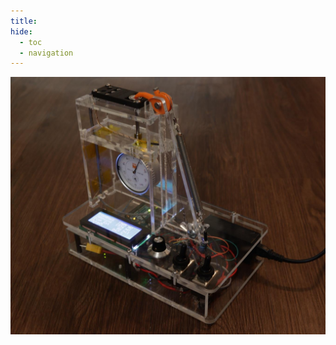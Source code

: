 ```yaml
---
title:
hide:
  - toc
  - navigation
---
```

<!-- 
# Welcome

<div class="grid cards" markdown>
-   :material-rocket: **Link 1**
    Short one-line description.  
    [:octicons-arrow-right-16: Open](LINK_1/)

-   :material-book: **Link 2**
    Short one-line description.  
    [:octicons-arrow-right-16: Open](LINK_2/)

-   :material-book: 
    [**Projects**](projects.md)
    
    
</div>
 -->

 ![Background Image](projects/nau/me575/PhD-SMAPZT-1.jpg)


